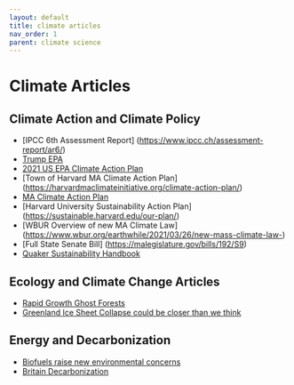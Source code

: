 ```yaml
---
layout: default
title: climate articles
nav_order: 1
parent: climate science
---
```


# Climate Articles

## Climate Action and Climate Policy 

- [IPCC 6th Assessment Report] (https://www.ipcc.ch/assessment-report/ar6/)
- [Trump EPA ](https://www.scientificamerican.com/article/trumps-epa-targets-endangerment-finding-underlying-climate-change-policy-for/)
- [2021 US EPA Climate Action Plan](https://www.sustainability.gov/pdfs/epa-2021-cap.pdf)
- [Town of Harvard MA Climate Action Plan] (https://harvardmaclimateinitiative.org/climate-action-plan/)
- [MA Climate Action Plan](https://www.mass.gov/info-details/massachusetts-clean-energy-and-climate-plan-for-2025-and-2030)
- [Harvard University Sustainability Action Plan] (https://sustainable.harvard.edu/our-plan/)
- [WBUR Overview of new MA Climate Law] (https://www.wbur.org/earthwhile/2021/03/26/new-mass-climate-law-)
- [Full State Senate Bill] (https://malegislature.gov/bills/192/S9)
- [Quaker Sustainability Handbook](https://loughborough.quakermeeting.org/files/sustainability_handbook_2_1.pdf)

## Ecology and Climate Change Articles

- [Rapid Growth Ghost Forests](https://www.smithsonianmag.com/science-nature/why-ecologists-are-haunted-rapid-growth-ghost-forests-180977674/)
- [Greenland Ice Sheet Collapse could be closer than we think](https://www.scientificamerican.com/article/greenlands-ice-sheet-collapse-could-be-closer-than-we-think/)

## Energy and Decarbonization

- [Biofuels raise new environmental concerns](https://www.scientificamerican.com/article/the-new-era-of-biofuels-raises-environmental-concerns/)
- [Britain Decarbonization](https://www.economist.com/britain/2021/02/15/how-britain-decarbonised-faster-than-any-other-rich-country)
